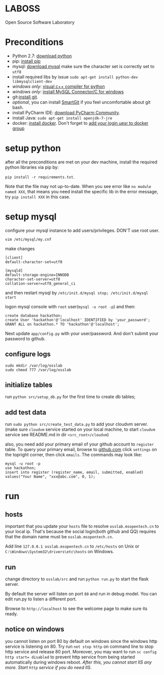 LABOSS
======

Open Source Software Laboratory

# Preconditions
- Python 2.7: [download python](https://www.python.org/downloads/)
- pip: [install pip](http://pip.readthedocs.org/en/latest/installing.html)
- mysql: [download mysql](http://dev.mysql.com/downloads/) make sure the character set is correctly set to `utf8`
- install required libs by issue `sudo apt-get install python-dev libmysqlclient-dev`
- *windows only*: [visual c++ compiler for python](http://www.microsoft.com/en-us/download/details.aspx?id=44266)
- *windows only*: [install MySQL Connector/C for windows](http://dev.mysql.com/downloads/connector/c/6.0.html#downloads)
- git:[install git](http://git-scm.com/downloads).
- _optional_, you can install [SmartGit]() if you feel uncomfortable about git bash.
- install PyCharm IDE: [download PyCharm Community](https://www.jetbrains.com/pycharm/download/).
- install Java: `sudo apt-get install openjdk-7-jre`
- docker: [install docker](https://docs.docker.com/installation/). Don't forget to [add your login uesr to docker group](http://askubuntu.com/questions/477551/how-can-i-use-docker-without-sudo)

# setup python
after all the preconditions are met on your dev machine, install the required python libraries via pip by:

`pip install -r requirements.txt`.

Note that the file may not up-to-date. When you see error like `no module named XXX`, that means you need install
the specific lib in the error message, try `pip install XXX` in this case.

# setup mysql
configure your mysql instance to add users/privileges. DON'T use root user.

```
vim /etc/mysql/my.cnf
```
make changes
```
[client]
default-character-set=utf8

[mysqld]
default-storage-engine=INNODB
character-set-server=utf8
collation-server=utf8_general_ci
```
and then restart mysql by `/etc/init.d/mysql stop; /etc/init.d/mysql start`

logon mysql console with `root` user(`mysql -u root -p`) and then:

```
create database hackathon;
create User 'hackathon'@'localhost' IDENTIFIED by 'your_password';
GRANT ALL on hackathon.* TO 'hackathon'@'localhost';
```
Next update `app/config.py` with your user/password.  And don't submit your password to github.

## configure logs

```
sudo mkdir /var/log/osslab
sudo chmod 777 /var/log/osslab
```

## initialize tables
run `python src/setup_db.py` for the first time to create db tables;

## add test data

run `sudo python src/create_test_data.py` to add your cloudvm server.(make sure `cloudvm` service started on your local machine, to start
`cloudvm` service see README.md in dir `<src_root>/cloudvm`)

also, you need add your primary email of your github account to `register` table. To query your primary email, browse to [github.com](https://github.com)
click `settings` on the topright corner, then click `emails`. The commands may look like:

```
mysql -u root -p
use hackathon;
insert into register (register_name, email, submitted, enabled) values("Your Name", "xxx@abc.com", 0, 1);
```


# run

## hosts
important that you update your `hosts` file to resolve `osslab.msopentech.cn` to your local ip.
That's because the social login(both github and QQ) requires that the domain name must be `osslab.msopentech.cn`.

Add line `127.0.0.1 osslab.msopentech.cn` to `/etc/hosts` on Unix or `C:\Windows\System32\drivers\etc\hosts` on Windows.

## run
change directory to `osslab/src` and run `python run.py` to start the flask server.

By default the server will listen on port `80` and run in debug model. You can edit run.py to listen a different port.

Browse to `http://localhost` to see the welcome page to make sure its ready.

## notice on windows
you cannot listen on port 80 by default on windows since the windows http service is listening on 80. Try run `net stop http`
on command line to stop http service and release 80 port. Moreover, you may want to run `sc config http start= disabled` to
prevent http service from being started automatically during windows reboot. _After this, you cannot start IIS any more. Start
`http` service if you do need IIS_.
